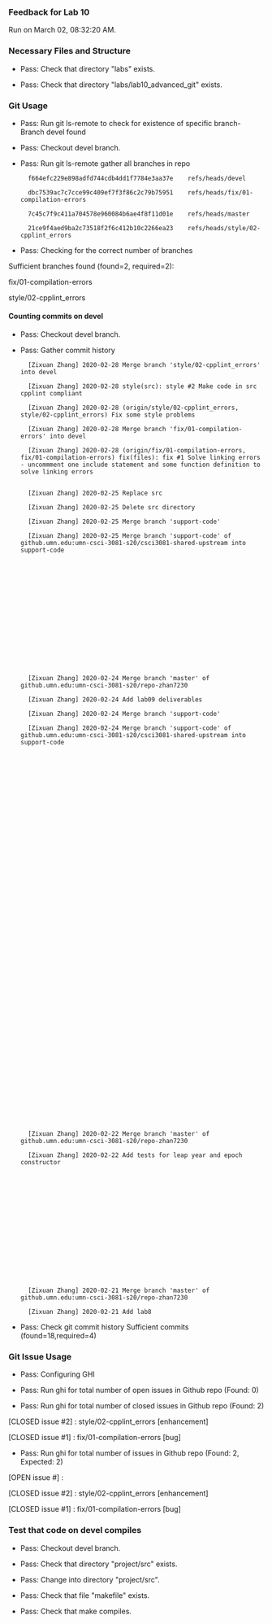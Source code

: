 ### Feedback for Lab 10

Run on March 02, 08:32:20 AM.


### Necessary Files and Structure

+ Pass: Check that directory "labs" exists.

+ Pass: Check that directory "labs/lab10_advanced_git" exists.


### Git Usage

+ Pass: Run git ls-remote to check for existence of specific branch- Branch devel found

+ Pass: Checkout devel branch.



+ Pass: Run git ls-remote gather all branches in repo

		f664efc229e898adfd744cdb4dd1f7784e3aa37e	refs/heads/devel

		dbc7539ac7c7cce99c409ef7f3f86c2c79b75951	refs/heads/fix/01-compilation-errors

		7c45c7f9c411a704578e960084b6ae4f8f11d01e	refs/heads/master

		21ce9f4aed9ba2c73518f2f6c412b10c2266ea23	refs/heads/style/02-cpplint_errors



+ Pass: Checking for the correct number of branches

Sufficient branches found (found=2, required=2):

fix/01-compilation-errors

style/02-cpplint_errors


#### Counting commits on devel

+ Pass: Checkout devel branch.



+ Pass: Gather commit history


		[Zixuan Zhang] 2020-02-28 Merge branch 'style/02-cpplint_errors' into devel 

		[Zixuan Zhang] 2020-02-28 style(src): style #2 Make code in src cpplint compliant 

		[Zixuan Zhang] 2020-02-28 (origin/style/02-cpplint_errors, style/02-cpplint_errors) Fix some style problems 

		[Zixuan Zhang] 2020-02-28 Merge branch 'fix/01-compilation-errors' into devel 

		[Zixuan Zhang] 2020-02-28 (origin/fix/01-compilation-errors, fix/01-compilation-errors) fix(files): fix #1 Solve linking errors - uncommment one include statement and some function definition to solve linking errors


		[Zixuan Zhang] 2020-02-25 Replace src 

		[Zixuan Zhang] 2020-02-25 Delete src directory 

		[Zixuan Zhang] 2020-02-25 Merge branch 'support-code' 

		[Zixuan Zhang] 2020-02-25 Merge branch 'support-code' of github.umn.edu:umn-csci-3081-s20/csci3081-shared-upstream into support-code 

















		[Zixuan Zhang] 2020-02-24 Merge branch 'master' of github.umn.edu:umn-csci-3081-s20/repo-zhan7230 

		[Zixuan Zhang] 2020-02-24 Add lab09 deliverables 

		[Zixuan Zhang] 2020-02-24 Merge branch 'support-code' 

		[Zixuan Zhang] 2020-02-24 Merge branch 'support-code' of github.umn.edu:umn-csci-3081-s20/csci3081-shared-upstream into support-code 






















































		[Zixuan Zhang] 2020-02-22 Merge branch 'master' of github.umn.edu:umn-csci-3081-s20/repo-zhan7230 

		[Zixuan Zhang] 2020-02-22 Add tests for leap year and epoch constructor 

















		[Zixuan Zhang] 2020-02-21 Merge branch 'master' of github.umn.edu:umn-csci-3081-s20/repo-zhan7230 

		[Zixuan Zhang] 2020-02-21 Add lab8 


























+ Pass: Check git commit history
Sufficient commits (found=18,required=4)


### Git Issue Usage

+ Pass: Configuring GHI

+ Pass: Run ghi for total number of open issues in Github repo (Found: 0)

+ Pass: Run ghi for total number of closed issues in Github repo (Found: 2)

[CLOSED issue #2] :  style/02-cpplint_errors [enhancement]

[CLOSED issue #1] :  fix/01-compilation-errors [bug]





+ Pass: Run ghi for total number of issues in Github repo (Found: 2, Expected: 2) 

 [OPEN issue #] : 

[CLOSED issue #2] :  style/02-cpplint_errors [enhancement]

[CLOSED issue #1] :  fix/01-compilation-errors [bug]

 




### Test that code on  devel compiles

+ Pass: Checkout devel branch.



+ Pass: Check that directory "project/src" exists.

+ Pass: Change into directory "project/src".

+ Pass: Check that file "makefile" exists.

+ Pass: Check that make compiles.



